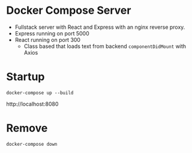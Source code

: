 # Docker Compose Server

- Fullstack server with React and Express with an nginx reverse proxy.
- Express running on port 5000
- React running on port 300
  - Class based <App> that loads text from backend `componentDidMount` with Axios

# Startup

`docker-compose up --build`

http://localhost:8080

# Remove

`docker-compose down`
